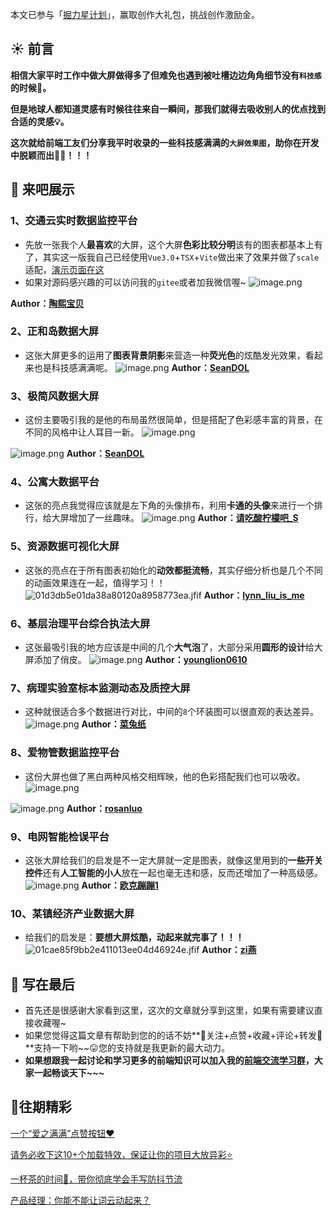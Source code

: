 本文已参与「[掘力星计划](https://juejin.cn/post/7012210233804079141/ "https://juejin.cn/post/7012210233804079141/")」，赢取创作大礼包，挑战创作激励金。
## ☀️ 前言
**相信大家平时工作中做大屏做得多了但难免也遇到被吐槽边边角角细节没有`科技感`的时候🙇。**

**但是地球人都知道灵感有时候往往来自一瞬间，那我们就得去吸收别人的优点找到合适的灵感💡。**

**这次就给前端工友们分享我平时收录的一些科技感满满的`大屏效果图`，助你在开发中脱颖而出🏃‍♂️！！！**

## 🚀 来吧展示
### 1、交通云实时数据监控平台
* 先放一张我个人**最喜欢**的大屏，这个大屏**色彩比较分明**该有的图表都基本上有了，其实这一版我自己已经使用`Vue3.0`+`TSX`+`Vite`做出来了效果并做了`scale`适配，[演示页面在这](http://vergil_lu.gitee.io/v3-big-screen)
* 如果对源码感兴趣的可以访问我的`gitee`或者加我微信喔~
![image.png](https://p9-juejin.byteimg.com/tos-cn-i-k3u1fbpfcp/a20380a75101406fabd53052ffa20bbd~tplv-k3u1fbpfcp-watermark.image?)

**Author：[陶熙宝贝](https://www.zcool.com.cn/u/2299508 "陶熙宝贝")**
### 2、正和岛数据大屏
* 这张大屏更多的运用了**图表背景阴影**来营造一种**荧光色**的炫酷发光效果，看起来也是科技感满满呢。
![image.png](https://p6-juejin.byteimg.com/tos-cn-i-k3u1fbpfcp/f10f61bb23be427aa390f5c706200bf8~tplv-k3u1fbpfcp-watermark.image?)
**Author：[SeanDOL](https://seanw.zcool.com.cn/)**
### 3、极简风数据大屏
* 这份主要吸引我的是他的布局虽然很简单，但是搭配了色彩感丰富的背景，在不同的风格中让人耳目一新。
![image.png](https://p6-juejin.byteimg.com/tos-cn-i-k3u1fbpfcp/f849dc973b2548068886ada6d872d129~tplv-k3u1fbpfcp-watermark.image?)

![image.png](https://p3-juejin.byteimg.com/tos-cn-i-k3u1fbpfcp/0f664a7abefb4426b43b0ae0cb27e5d0~tplv-k3u1fbpfcp-watermark.image?)
**Author：[SeanDOL](https://seanw.zcool.com.cn/)**
### 4、公寓大数据平台
* 这张的亮点我觉得应该就是左下角的头像排布，利用**卡通的头像**来进行一个排行，给大屏增加了一丝趣味。
![image.png](https://p6-juejin.byteimg.com/tos-cn-i-k3u1fbpfcp/b276ea6986bc4bfda9aead6dcb95acdb~tplv-k3u1fbpfcp-watermark.image?)
**Author：[请吃酸柠檬吧_S](https://zhanglei95.zcool.com.cn/)**
### 5、资源数据可视化大屏
* 这张的亮点在于所有图表初始化的**动效都挺流畅**，其实仔细分析也是几个不同的动画效果连在一起，值得学习！！
![01d3db5e01da38a80120a8958773ea.jfif](https://p9-juejin.byteimg.com/tos-cn-i-k3u1fbpfcp/3796064ca3f04355beab73d3b9881277~tplv-k3u1fbpfcp-watermark.image?)
**Author：[lynn_liu_is_me](https://www.zcool.com.cn/u/12922197)**
### 6、基层治理平台综合执法大屏
* 这张最吸引我的地方应该是中间的几个**大气泡**了，大部分采用**圆形的设计**给大屏添加了俏皮。
![image.png](https://p1-juejin.byteimg.com/tos-cn-i-k3u1fbpfcp/c0e6ba3a51cc4cf583e1ec9602869e0b~tplv-k3u1fbpfcp-watermark.image?)
**Author：[younglion0610](https://www.zcool.com.cn/u/14837279)**
### 7、病理实验室标本监测动态及质控大屏
* 这种就很适合多个数据进行对比，中间的`8`个环装图可以很直观的表达差异。
![image.png](https://p1-juejin.byteimg.com/tos-cn-i-k3u1fbpfcp/a21b2f6f927b4cbf807a3ffb15c6561d~tplv-k3u1fbpfcp-watermark.image?)
**Author：[菜兔纸](https://www.zcool.com.cn/u/17636387)**
### 8、爱物管数据监控平台
* 这份大屏也做了黑白两种风格交相辉映，他的色彩搭配我们也可以吸收。
![image.png](https://p6-juejin.byteimg.com/tos-cn-i-k3u1fbpfcp/deb45201b5ca4cd2af8714c4d3d1b1f1~tplv-k3u1fbpfcp-watermark.image?)

![image.png](https://p1-juejin.byteimg.com/tos-cn-i-k3u1fbpfcp/34f5dfd1fec245429c122cf07199fd60~tplv-k3u1fbpfcp-watermark.image?)
**Author：[rosanluo](https://rosanluo.zcool.com.cn/)**
### 9、电网智能检误平台
* 这张大屏给我们的启发是不一定大屏就一定是图表，就像这里用到的**一些开关控件**还有**人工智能的小人**放在一起也毫无违和感，反而还增加了一种高级感。
![image.png](https://p1-juejin.byteimg.com/tos-cn-i-k3u1fbpfcp/e8a4d7b885bf41ceaacb40962348d1f7~tplv-k3u1fbpfcp-watermark.image?)
**Author：[欧克蹦蹦1](https://www.zcool.com.cn/u/14225957 "欧克蹦蹦1")**
### 10、某镇经济产业数据大屏
* 给我们的启发是：**要想大屏炫酷，动起来就完事了！！！**
![01cae85f9bb2e411013ee04d46924e.jfif](https://p3-juejin.byteimg.com/tos-cn-i-k3u1fbpfcp/7b9f5226d34f445991175c2d9071e86e~tplv-k3u1fbpfcp-watermark.image?)
**Author：[zi燕](https://www.zcool.com.cn/u/1366229)**


## 👋 写在最后

-   首先还是很感谢大家看到这里，这次的文章就分享到这里，如果有需要建议直接收藏喔~
-   如果您觉得这篇文章有帮助到您的的话不妨**🍉关注+点赞+收藏+评论+转发🍉**支持一下哟~~😛您的支持就是我更新的最大动力。
-   **如果想跟我一起讨论和学习更多的前端知识可以加入我的[前端交流学习群](https://juejin.cn/pin/7022803001567870983)，大家一起畅谈天下~~~**

## 🌅往期精彩
[一个“爱之满满”点赞按钮❤️](https://juejin.cn/post/7022770137589612551)

[请务必收下这10+个加载特效，保证让你的项目大放异彩⭐](https://juejin.cn/post/7020064738956705823)

[一杯茶的时间🍵，带你彻底学会手写防抖节流](https://juejin.cn/post/7016502001911463950)

[产品经理：你能不能让词云动起来？](https://juejin.cn/post/7000300247947673630 "https://juejin.cn/post/7000300247947673630")